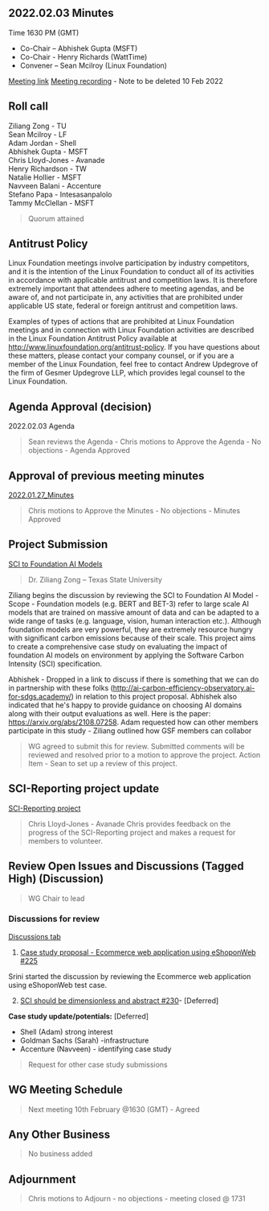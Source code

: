 ## 2022.02.03 Minutes

Time 1630 PM (GMT)

- Co-Chair – Abhishek Gupta (MSFT)
- Co-Chair - Henry Richards (WattTime)
- Convener – Sean Mcilroy (Linux Foundation)

[Meeting link](https://zoom.us/j/97813672712?pwd=MkRpUzczUmQ5QVFQb3pheEpDa05tUT09)
[Meeting recording](https://drive.google.com/drive/folders/1O9vgxsMU7HQHAO2qHU-Suiy1g4EVw-wD?usp=sharing) - Note to be deleted 10 Feb 2022

## Roll call

Ziliang Zong - TU <br>
Sean Mcilroy - LF<br>
Adam Jordan - Shell<br>
Abhishek Gupta - MSFT<br>
Chris Lloyd-Jones - Avanade<br>
Henry Richardson - TW<br>
Natalie Hollier - MSFT<br>
Navveen Balani - Accenture<br>
Stefano Papa - Intesasanpalolo<br>
Tammy McClellan - MSFT<br>

> Quorum attained
  
## Antitrust Policy
Linux Foundation meetings involve participation by industry competitors, and it is the intention of the Linux Foundation to conduct 
all of its activities in accordance with applicable antitrust and competition laws. 
It is therefore extremely important that attendees adhere to meeting agendas, and be aware of, and not participate in, any activities 
that are prohibited under applicable US state, federal or foreign antitrust and competition laws.

Examples of types of actions that are prohibited at Linux Foundation meetings and in connection with Linux Foundation activities are 
described in the Linux Foundation Antitrust Policy available at http://www.linuxfoundation.org/antitrust-policy. 
If you have questions about these matters, please contact your company counsel, or if you are a member of the Linux Foundation, 
feel free to contact Andrew Updegrove of the firm of Gesmer Updegrove LLP, which provides legal counsel to the Linux Foundation.
  
## Agenda Approval (decision) 
2022.02.03 Agenda

> Sean reviews the Agenda - Chris motions to Approve the Agenda - No objections - Agenda Approved
  
## Approval of previous meeting minutes
[2022.01.27_Minutes](https://github.com/Green-Software-Foundation/standards_wg/blob/main/Agenda_Minutes/2022.01.27_minutes.md)

> Chris motions to Approve the Minutes - No objections - Minutes Approved

## Project Submission

[SCI to Foundation AI Models](c) 

> Dr. Ziliang Zong – Texas State University

Ziliang begins the discussion by reviewing the SCI to Foundation AI Model - 
Scope - Foundation models (e.g. BERT and BET-3) refer to large scale AI models that are trained on massive amount of data and can be adapted to a wide range of tasks (e.g. language, vision, human interaction etc.). Although foundation models are very powerful, they are extremely resource hungry with significant carbon emissions because of their scale. This project aims to create a comprehensive case study on evaluating the impact of foundation AI models on environment by applying the Software Carbon Intensity (SCI) specification. 

Abhishek - Dropped in a link to discuss if there is something that we can do in partnership with these folks (http://ai-carbon-efficiency-observatory.ai-for-sdgs.academy/) in relation to this project proposal. Abhishek also indicated that he's happy to provide guidance on choosing AI domains along with their output evaluations as well. Here is the paper: https://arxiv.org/abs/2108.07258. Adam requested how can other members participate in this study - Ziliang outlined how GSF members can collabor

> WG agreed to submit this for review. Submitted comments will be reviewed and resolved prior to a motion to approve the project.
> Action Item - Sean to set up a review of this project.
 
## SCI-Reporting project update

[SCI-Reporting project](https://github.com/Green-Software-Foundation/sci-reporting)

> Chris Lloyd-Jones - Avanade
Chris provides feedback on the progress of the SCI-Reporting project and makes a request for members to volunteer. 

## Review Open Issues and Discussions (Tagged High) (Discussion)

> WG Chair to lead

### Discussions for review

[Discussions tab](https://github.com/Green-Software-Foundation/software_carbon_intensity/discussions)

1. [Case study proposal - Ecommerce web application using eShoponWeb #225](https://github.com/Green-Software-Foundation/software_carbon_intensity/discussions/225)

Srini started the discussion by reviewing the Ecommerce web application using eShoponWeb test case. 

2. [SCI should be dimensionless and abstract #230](https://github.com/Green-Software-Foundation/software_carbon_intensity/discussions/230)- [Deferred]

**Case study update/potentials:** [Deferred]

- Shell (Adam) strong interest
- Goldman Sachs (Sarah) -infrastructure
- Accenture (Navveen) - identifying case study

> Request for other case study submissions

## WG Meeting Schedule

> Next meeting 10th February @1630 (GMT) - Agreed

## Any Other Business

> No business added

## Adjournment

> Chris motions to Adjourn - no objections - meeting closed @ 1731
